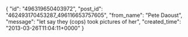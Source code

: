  {
   "id": "496319650403972",
   "post_id": "462493170453287_496116653757605",
   "from_name": "Pete Daoust",
   "message": "let say they (cops) took pictures of her",
   "created_time": "2013-03-26T11:04:11+0000"
 }
